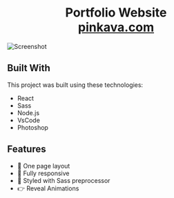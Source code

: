 <h1 align="center">
  Portfolio Website</br>
  <a href="https://pinkava.com" target:"_blank">pinkava.com</a>
</h1>

![Screenshot](src/weeb.png)

## Built With
This project was built using these technologies:
  - React
  - Sass
  - Node.js
  - VsCode
  - Photoshop
## Features
  - 📄 One page layout
  - 📱 Fully responsive
  - 🎨 Styled with Sass preprocessor
  - 👉 Reveal Animations



